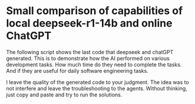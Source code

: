 # Small comparison of capabilities of local deepseek-r1-14b and online ChatGPT

The following script shows the last code that deepseek and chatGPT generated.
This is to demonstrate how the AI performed on various development tasks.
How much time do they need to complete the tasks.
And if they are useful for daily software engineering tasks.

I leave the quality of the generated code to your judgment.
The idea was to not interfere and leave the troubleshooting to the agents. 
Without thinking, just copy and paste and try to run the solutions.